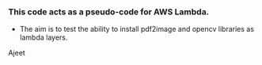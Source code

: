 ### This code acts as a pseudo-code for AWS Lambda.
-  The aim is to test the ability to install pdf2image and opencv libraries as lambda layers.

Ajeet